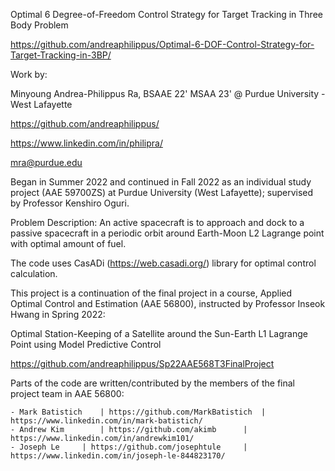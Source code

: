 Optimal 6 Degree-of-Freedom Control Strategy for Target Tracking in Three Body Problem

https://github.com/andreaphilippus/Optimal-6-DOF-Control-Strategy-for-Target-Tracking-in-3BP/



Work by: 

Minyoung Andrea-Philippus Ra, BSAAE 22' MSAA 23' @ Purdue University - West Lafayette

https://github.com/andreaphilippus/

https://www.linkedin.com/in/philipra/

mra@purdue.edu


Began in Summer 2022 and continued in Fall 2022 as an individual study project (AAE 59700ZS) at Purdue University (West Lafayette); supervised by Professor Kenshiro Oguri.


Problem Description: An active spacecraft is to approach and dock to a passive spacecraft in a periodic orbit around Earth-Moon L2 Lagrange point with optimal amount of fuel.


The code uses CasADi (https://web.casadi.org/) library for optimal control calculation.


This project is a continuation of the final project in a course, Applied Optimal Control and Estimation (AAE 56800), instructed by Professor Inseok Hwang in Spring 2022:

Optimal Station-Keeping of a Satellite around the Sun-Earth L1 Lagrange Point using Model Predictive Control

https://github.com/andreaphilippus/Sp22AAE568T3FinalProject

Parts of the code are written/contributed by the members of the final project team in AAE 56800:

	- Mark Batistich	| https://github.com/MarkBatistich	| https://www.linkedin.com/in/mark-batistich/
	- Andrew Kim		| https://github.com/akimb		| https://www.linkedin.com/in/andrewkim101/
	- Joseph Le		| https://github.com/josephtule		| https://www.linkedin.com/in/joseph-le-844823170/
